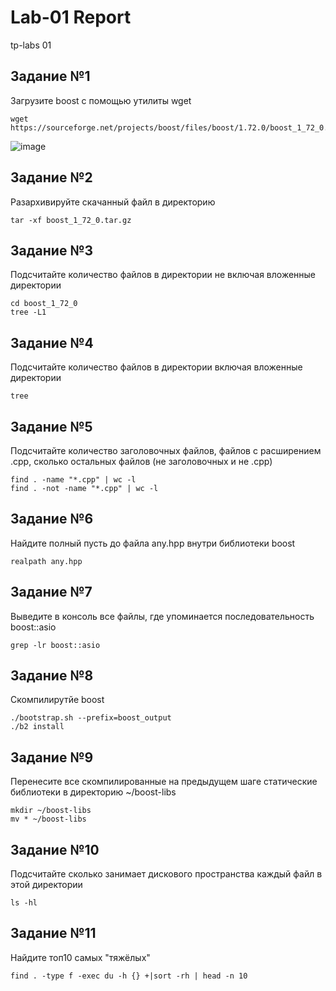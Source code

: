 # Lab-01 Report
tp-labs 01

## Задание №1
Загрузите boost с помощью утилиты wget
```
wget https://sourceforge.net/projects/boost/files/boost/1.72.0/boost_1_72_0.tar.gz
```
![image](https://user-images.githubusercontent.com/109910115/222474682-8342a836-7eae-4098-8752-f9a1c6c1e1c7.png)

## Задание №2
Разархивируйте скачанный файл в директорию
```
tar -xf boost_1_72_0.tar.gz
```
## Задание №3
Подсчитайте количество файлов в директории не включая вложенные директории
```
cd boost_1_72_0
tree -L1
```
## Задание №4
Подсчитайте количество файлов в директории включая вложенные директории
```
tree
```
## Задание №5
Подсчитайте количество заголовочных файлов, файлов с расширением .cpp, сколько остальных файлов (не заголовочных и не .cpp)
```
find . -name "*.cpp" | wc -l
find . -not -name "*.cpp" | wc -l
```
## Задание №6
Найдите полный пусть до файла any.hpp внутри библиотеки boost
```
realpath any.hpp
```
## Задание №7
Выведите в консоль все файлы, где упоминается последовательность boost::asio
```
grep -lr boost::asio
```
## Задание №8
Скомпилирутйе boost
```
./bootstrap.sh --prefix=boost_output
./b2 install
```
## Задание №9
Перенесите все скомпилированные на предыдущем шаге статические библиотеки в директорию ~/boost-libs
```
mkdir ~/boost-libs
mv * ~/boost-libs
```

## Задание №10
Подсчитайте сколько занимает дискового пространства каждый файл в этой директории
```
ls -hl
```
## Задание №11
Найдите топ10 самых "тяжёлых"
```
find . -type f -exec du -h {} +|sort -rh | head -n 10
```

